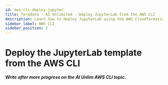 ```yaml
---
id: aws-cli-deploy-jupyter
title: Teradata - AI Unlimited - Deploy JupyterLab from the AWS CLI
description: Learn how to deploy JupyterLab using the AWS Cloudformation Template from the AWS CLI.
sidebar_label: AWS CLI
sidebar_position: 2
---
```

# Deploy the JupyterLab template from the AWS CLI

***Write after more progress on the AI Unlim AWS CLI topic.***
